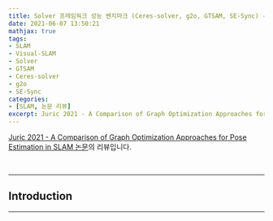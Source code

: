 ```yaml
---
title: Solver 프레임워크 성능 벤치마크 (Ceres-solver, g2o, GTSAM, SE-Sync) - Juric 2021 A Comparison of Graph Optimization Approaches for Pose Estimation in SLAM
date: 2021-06-07 13:50:21
mathjax: true
tags: 
- SLAM
- Visual-SLAM
- Solver
- GTSAM
- Ceres-solver
- g2o
- SE-Sync
categories: 
- [SLAM, 논문 리뷰]
excerpt: Juric 2021 - A Comparison of Graph Optimization Approaches for Pose Estimation in SLAM 논문 리뷰입니다.
---
```


[Juric 2021 - A Comparison of Graph Optimization Approaches for Pose Estimation in SLAM 논문](https://lamor.fer.hr/images/50036607/2021-ajuric-comparison-mipro.pdf)의 리뷰입니다.

&nbsp;

---

## Introduction

---